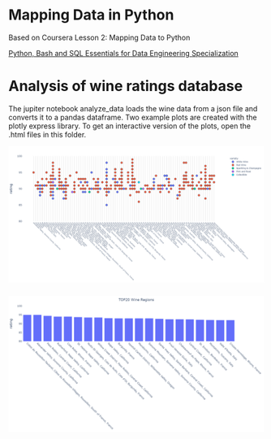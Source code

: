 # Mapping Data in Python
Based on Coursera Lesson 2: Mapping Data to Python

[Python, Bash and SQL Essentials for Data Engineering Specialization](https://www.coursera.org/specializations/python-bash-sql-data-engineering-duke) 

# Analysis of wine ratings database
The jupiter notebook analyze_data loads the wine data from a json file and converts it to a pandas dataframe. Two example plots are created with the plotly express library. To get an interactive version of the plots, open the .html files in this folder.


![image](wine_scatter_plot.png)

### 
![image](wine_bar_plot.png)